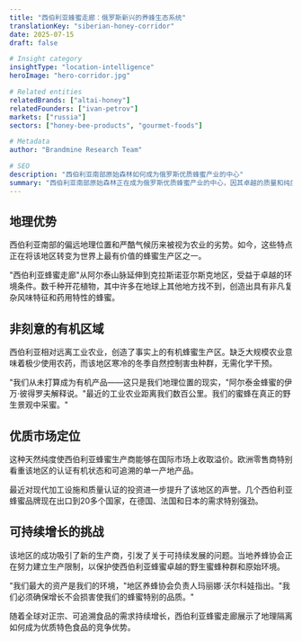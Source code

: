 ```yaml
---
title: "西伯利亚蜂蜜走廊：俄罗斯新兴的养蜂生态系统"
translationKey: "siberian-honey-corridor"
date: 2025-07-15
draft: false

# Insight category
insightType: "location-intelligence"
heroImage: "hero-corridor.jpg"

# Related entities
relatedBrands: ["altai-honey"]
relatedFounders: ["ivan-petrov"]
markets: ["russia"]
sectors: ["honey-bee-products", "gourmet-foods"]

# Metadata
author: "Brandmine Research Team"

# SEO
description: "西伯利亚南部原始森林如何成为俄罗斯优质蜂蜜产业的中心"
summary: "西伯利亚南部原始森林正在成为俄罗斯优质蜂蜜产业的中心，因其卓越的质量和纯度吸引国际关注。"
---
```


## 地理优势

西伯利亚南部的偏远地理位置和严酷气候历来被视为农业的劣势。如今，这些特点正在将该地区转变为世界上最有价值的蜂蜜生产区之一。

"西伯利亚蜂蜜走廊"从阿尔泰山脉延伸到克拉斯诺亚尔斯克地区，受益于卓越的环境条件。数千种开花植物，其中许多在地球上其他地方找不到，创造出具有非凡复杂风味特征和药用特性的蜂蜜。

## 非刻意的有机区域

西伯利亚相对远离工业农业，创造了事实上的有机蜂蜜生产区。缺乏大规模农业意味着极少使用农药，而该地区寒冷的冬季自然控制害虫种群，无需化学干预。

"我们从未打算成为有机产品——这只是我们地理位置的现实，"阿尔泰金蜂蜜的伊万·彼得罗夫解释说。"最近的工业农业距离我们数百公里。我们的蜜蜂在真正的野生景观中采蜜。"

## 优质市场定位

这种天然纯度使西伯利亚蜂蜜生产商能够在国际市场上收取溢价。欧洲零售商特别看重该地区的认证有机状态和可追溯的单一产地产品。

最近对现代加工设施和质量认证的投资进一步提升了该地区的声誉。几个西伯利亚蜂蜜品牌现在出口到20多个国家，在德国、法国和日本的需求特别强劲。

## 可持续增长的挑战

该地区的成功吸引了新的生产商，引发了关于可持续发展的问题。当地养蜂协会正在努力建立生产限制，以保护使西伯利亚蜂蜜卓越的野生蜜蜂种群和原始环境。

"我们最大的资产是我们的环境，"地区养蜂协会负责人玛丽娜·沃尔科娃指出。"我们必须确保增长不会损害使我们的蜂蜜特别的品质。"

随着全球对正宗、可追溯食品的需求持续增长，西伯利亚蜂蜜走廊展示了地理隔离如何成为优质特色食品的竞争优势。
